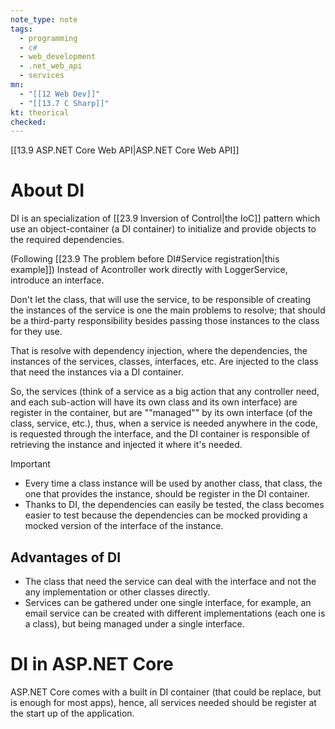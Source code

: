 ```yaml
---
note_type: note
tags:
  - programming
  - c#
  - web_development
  - .net_web_api
  - services
mn:
  - "[[12 Web Dev]]"
  - "[[13.7 C Sharp]]"
kt: theorical
checked:
---
```

[[13.9 ASP.NET Core Web API|ASP.NET Core Web API]]

# About DI
DI is an specialization of [[23.9 Inversion of Control|the IoC]] pattern which use an object-container (a DI container) to initialize and provide objects to the required dependencies. 

(Following [[23.9 The problem before DI#Service registration|this example]]) Instead of Acontroller work directly with LoggerService, introduce an interface. 

Don't let the class, that will use the service, to be responsible of creating the instances of the service is one the main problems to resolve; that should be a third-party responsibility besides passing those instances to the class for they use. 

That is resolve with dependency injection, where the dependencies, the instances of the services, classes, interfaces, etc. Are injected to the class that need the instances via a DI container. 

So, the services (think of a service as a big action that any controller need, and each sub-action will have its own class and its own interface) are register in the container, but are ""managed"" by its own interface (of the class, service, etc.), thus, when a service is needed anywhere in the code, is requested through the interface, and the DI container is responsible of retrieving the instance and injected it where it's needed. 

>[!important]
>- Every time a class instance will be used by another class, that class, the one that provides the instance, should be register in the DI container. 
>- Thanks to DI, the dependencies can easily be tested, the class becomes easier to test because the dependencies can be mocked providing a mocked version of the interface of the instance. 

## Advantages of DI
- The class that need the service can deal with the interface and not the any implementation or other classes directly.
- Services can be gathered under one single interface, for example, an email service can be created with different implementations (each one is a class), but being managed under a single interface. 
# DI in ASP.NET Core
ASP.NET Core comes with a built in DI container (that could be replace, but is enough for most apps), hence, all services needed should be register at the start up of the application.    